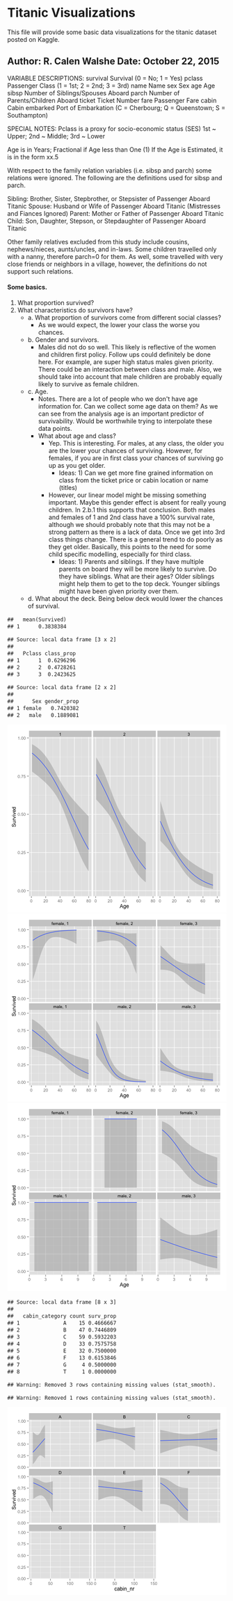 Titanic Visualizations
========================================================

This file will provide some basic data visualizations for the titanic dataset posted on Kaggle.

Author: R. Calen Walshe
Date: October 22, 2015
-------------------------

VARIABLE DESCRIPTIONS:
survival        Survival
                (0 = No; 1 = Yes)
pclass          Passenger Class
                (1 = 1st; 2 = 2nd; 3 = 3rd)
name            Name
sex             Sex
age             Age
sibsp           Number of Siblings/Spouses Aboard
parch           Number of Parents/Children Aboard
ticket          Ticket Number
fare            Passenger Fare
cabin           Cabin
embarked        Port of Embarkation
                (C = Cherbourg; Q = Queenstown; S = Southampton)

SPECIAL NOTES:
Pclass is a proxy for socio-economic status (SES)
 1st ~ Upper; 2nd ~ Middle; 3rd ~ Lower

Age is in Years; Fractional if Age less than One (1)
 If the Age is Estimated, it is in the form xx.5

With respect to the family relation variables (i.e. sibsp and parch)
some relations were ignored.  The following are the definitions used
for sibsp and parch.

Sibling:  Brother, Sister, Stepbrother, or Stepsister of Passenger Aboard Titanic
Spouse:   Husband or Wife of Passenger Aboard Titanic (Mistresses and Fiances Ignored)
Parent:   Mother or Father of Passenger Aboard Titanic
Child:    Son, Daughter, Stepson, or Stepdaughter of Passenger Aboard Titanic

Other family relatives excluded from this study include cousins,
nephews/nieces, aunts/uncles, and in-laws.  Some children travelled
only with a nanny, therefore parch=0 for them.  As well, some
travelled with very close friends or neighbors in a village, however,
the definitions do not support such relations.





#### Some basics.
1. What proportion survived?
2. What characteristics do survivors have?
    * a. What proportion of survivors come from different social classes?
      * As we would expect, the lower your class the worse you chances. 
    * b. Gender and survivors.
      * Males did not do so well. This likely is reflective of the women and children first policy. Follow ups could definitely be done here. For example, are super high status males given priority. There could be an interaction between class and male. Also, we should take into account that male children are probably equally likely to survive as female children. 
    * c. Age.
      * Notes. There are a lot of people who we don't have age information for. Can we collect some age data on them? As we can see from the analysis age is an important predictor of survivability. Would be worthwhile trying to interpolate these data points.
      * What about age and class?
        * Yep. This is interesting. For males, at any class, the older you are the lower your chances of surviving. However, for females, if you are in first class your chances of surviving go up as you get older.
          * Ideas: 1) Can we get more fine grained information on class from the ticket price or cabin location or name (titles)
        * However, our linear model might be missing something important. Maybe this gender effect is absent for really young children. In 2.b.1 this supports that conclusion. Both males and females of 1 and 2nd class have a 100% survival rate, although we should probably note that this may not be a strong pattern as there is a lack of data. Once we get into 3rd class things change. There is a general trend to do poorly as they get older. Basically, this points to the need for some child specific modelling, especially for third class.
            * Ideas: 1) Parents and siblings. If they have multiple parents on board they will be more likely to survive. Do they have siblings. What are their ages? Older siblings might help them to get to the top deck. Younger siblings might have been given priority over them. 
    * d. What about the deck. Being below deck would lower the chances of survival.

```
##   mean(Survived)
## 1      0.3838384
```

```
## Source: local data frame [3 x 2]
## 
##   Pclass class_prop
## 1      1  0.6296296
## 2      2  0.4728261
## 3      3  0.2423625
```

```
## Source: local data frame [2 x 2]
## 
##      Sex gender_prop
## 1 female   0.7420382
## 2   male   0.1889081
```

![plot of chunk unnamed-chunk-2](figure/unnamed-chunk-2-1.png) ![plot of chunk unnamed-chunk-2](figure/unnamed-chunk-2-2.png) ![plot of chunk unnamed-chunk-2](figure/unnamed-chunk-2-3.png) 

```
## Source: local data frame [8 x 3]
## 
##   cabin_category count surv_prop
## 1              A    15 0.4666667
## 2              B    47 0.7446809
## 3              C    59 0.5932203
## 4              D    33 0.7575758
## 5              E    32 0.7500000
## 6              F    13 0.6153846
## 7              G     4 0.5000000
## 8              T     1 0.0000000
```

```
## Warning: Removed 3 rows containing missing values (stat_smooth).
```

```
## Warning: Removed 1 rows containing missing values (stat_smooth).
```

![plot of chunk unnamed-chunk-2](figure/unnamed-chunk-2-4.png) 

